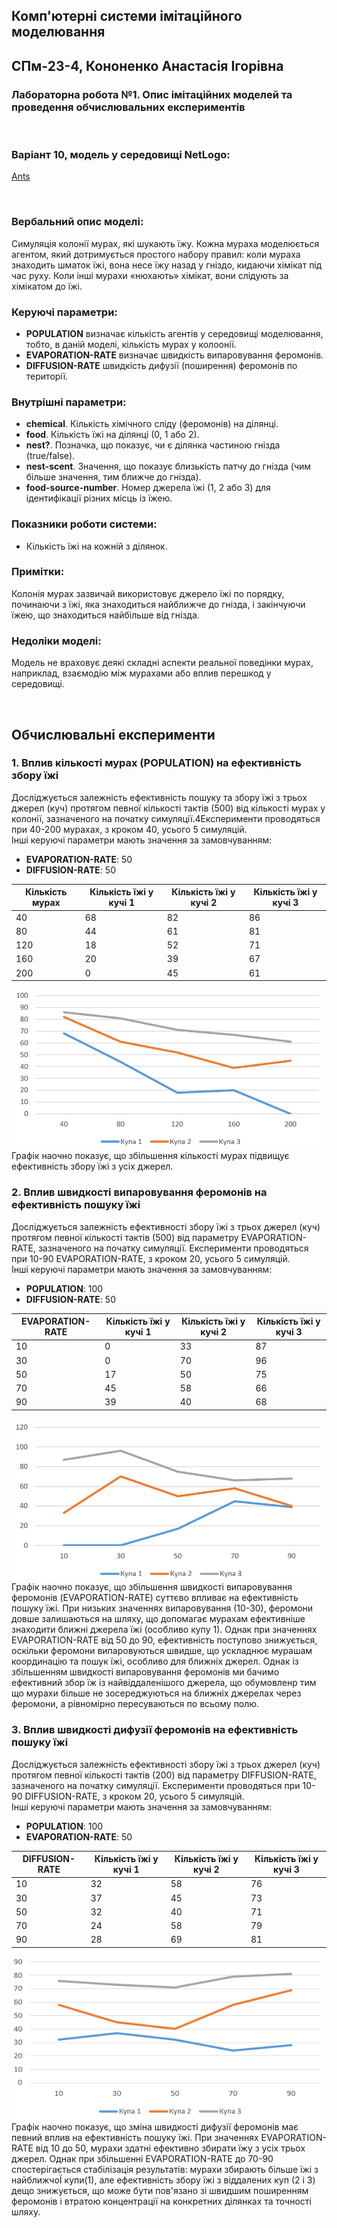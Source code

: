## Комп'ютерні системи імітаційного моделювання
## СПм-23-4, **Кононенко Анастасія Ігорівна**
### Лабораторна робота №**1**. Опис імітаційних моделей та проведення обчислювальних експериментів

<br>

### Варіант 10, модель у середовищі NetLogo:
[Ants](http://www.netlogoweb.org/launch#http://www.netlogoweb.org/assets/modelslib/Sample%20Models/Biology/Ants.nlogo)

<br>

### Вербальний опис моделі:
Симуляція колонії мурах, які шукають їжу. Кожна мураха моделюється агентом, який дотримується простого набору правил: коли мураха знаходить шматок їжі, вона несе їжу назад у гніздо, кидаючи хімікат під час руху. Коли інші мурахи «нюхають» хімікат, вони слідують за хімікатом до їжі.

### Керуючі параметри:
- **POPULATION** визначає кількість агентів у середовищі моделювання, тобто, в даній моделі, кількість мурах у колоонії.
- **EVAPORATION-RATE** визначає швидкість випаровування феромонів.
- **DIFFUSION-RATE** швидкість дифузії (поширення) феромонів по території.

### Внутрішні параметри:
- **chemical**. Кількість хімічного сліду (феромонів) на ділянці.
- **food**. Кількість їжі на ділянці (0, 1 або 2).
- **nest?**. Позначка, що показує, чи є ділянка частиною гнізда (true/false).
- **nest-scent**. Значення, що показує близькість патчу до гнізда (чим більше значення, тим ближче до гнізда).
- **food-source-number**. Номер джерела їжі (1, 2 або 3) для ідентифікації різних місць із їжею.

### Показники роботи системи:
- Кількість їжі на кожній з ділянок.

### Примітки:
Колонія мурах зазвичай використовує джерело їжі по порядку, починаючи з їжі, яка знаходиться найближче до гнізда, і закінчуючи їжею, що знаходиться найбільше від гнізда. 

### Недоліки моделі:
Модель не враховує деякі складні аспекти реальної поведінки мурах, наприклад, взаємодію між мурахами або вплив перешкод у середовищі.

<br>

## Обчислювальні експерименти
### 1. Вплив кількості мурах (POPULATION) на ефективність збору їжі
Досліджується залежність ефективність пошуку та збору їжі з трьох джерел (куч) протягом певної кількості тактів (500) від кількості мурах у колонії, зазначеного на початку симуляції.4Експерименти проводяться при 40-200 мурахах, з кроком 40, усього 5 симуляцій.  
Інші керуючі параметри мають значення за замовчуванням:
- **EVAPORATION-RATE**: 50
- **DIFFUSION-RATE**: 50

<table>
<thead>
<tr><th>Кількість мурах</th><th>Кількість їжі у кучі 1</th><th>Кількість їжі у кучі 2</th><th>Кількість їжі у кучі 3</th></tr>
</thead>
<tbody>
<tr><td>40</td><td>68</td><td>82</td><td>86</td></tr>
<tr><td>80</td><td>44</td><td>61</td><td>81</td></tr>
<tr><td>120</td><td>18</td><td>52</td><td>71</td></tr>
<tr><td>160</td><td>20</td><td>39</td><td>67</td></tr>
<tr><td>200</td><td>0</td><td>45</td><td>61</td></tr>
</tbody>
</table>

![Залежність ефективності збору їжі від кількості мурах у колонії](fig1.png)
Графік наочно показує, що збільшення кількості мурах підвищує ефективність збору їжі з усіх джерел.

### 2. Вплив швидкості випаровування феромонів на ефективність пошуку їжі
Досліджується залежність ефективності збору їжі з трьох джерел (куч) протягом певної кількості тактів (500) від параметру EVAPORATION-RATE, зазначеного на початку симуляції.
Експерименти проводяться при 10-90 EVAPORATION-RATE, з кроком 20, усього 5 симуляцій.  
Інші керуючі параметри мають значення за замовчуванням:
- **POPULATION**: 100
- **DIFFUSION-RATE**: 50

<table>
<thead>
<tr><th>EVAPORATION-RATE</th><th>Кількість їжі у кучі 1</th><th>Кількість їжі у кучі 2</th><th>Кількість їжі у кучі 3</th></tr>
</thead>
<tbody>
<tr><td>10</td><td>0</td><td>33</td><td>87</td></tr>
<tr><td>30</td><td>0</td><td>70</td><td>96</td></tr>
<tr><td>50</td><td>17</td><td>50</td><td>75</td></tr>
<tr><td>70</td><td>45</td><td>58</td><td>66</td></tr>
<tr><td>90</td><td>39</td><td>40</td><td>68</td></tr>
</tbody>
</table>

![Залежність ефективності збору їжі від швидкості випаровування феромонів](fig2.png)
Графік наочно показує, що збільшення швидкості випаровування феромонів (EVAPORATION-RATE) суттєво впливає на ефективність пошуку їжі. При низьких значеннях випаровування (10-30), феромони довше залишаються на шляху, що допомагає мурахам ефективніше знаходити ближні джерела їжі (особливо купу 1). Однак при значеннях EVAPORATION-RATE від 50 до 90, ефективність поступово знижується, оскільки феромони випаровуються швидше, що ускладнює мурашам координацію та пошук їжі, особливо для ближніх джерел. Однак із збільшенням швидкості випаровування феромонів ми бачимо ефективний збор їж із найвіддаленішого джерела, що обумовленр тим що мурахи більше не зосереджуються на ближніх джерелах через феромони, а рівномірно пересуваються по всьому полю.

### 3. Вплив швидкості дифузії феромонів на ефективність пошуку їжі
Досліджується залежність ефективності збору їжі з трьох джерел (куч) протягом певної кількості тактів (200) від параметру DIFFUSION-RATE, зазначеного на початку симуляції.
Експерименти проводяться при 10-90 DIFFUSION-RATE, з кроком 20, усього 5 симуляцій.  
Інші керуючі параметри мають значення за замовчуванням:
- **POPULATION**: 100
- **EVAPORATION-RATE**: 50

<table>
<thead>
<tr><th>DIFFUSION-RATE</th><th>Кількість їжі у кучі 1</th><th>Кількість їжі у кучі 2</th><th>Кількість їжі у кучі 3</th></tr>
</thead>
<tbody>
<tr><td>10</td><td>32</td><td>58</td><td>76</td></tr>
<tr><td>30</td><td>37</td><td>45</td><td>73</td></tr>
<tr><td>50</td><td>32</td><td>40</td><td>71</td></tr>
<tr><td>70</td><td>24</td><td>58</td><td>79</td></tr>
<tr><td>90</td><td>28</td><td>69</td><td>81</td></tr>
</tbody>
</table>

![Залежність ефективності збору їжі від швидкості дифузії феромонів](fig3.png)
Графік наочно показує, що зміна швидкості дифузії феромонів має певний вплив на ефективність пошуку їжі. При значеннях EVAPORATION-RATE від 10 до 50, мурахи здатні ефективно збирати їжу з усіх трьох джерел. Однак при збільшенні EVAPORATION-RATE до 70-90 спостерігається стабілізація результатів: мурахи збирають більше їжі з найближчоЇ купи(1), але ефективність збору їжі з віддалених куп (2 і 3) дещо знижується, що може бути пов'язано зі швидшим поширенням феромонів і втратою концентрації на конкретних ділянках та точності шляху.
